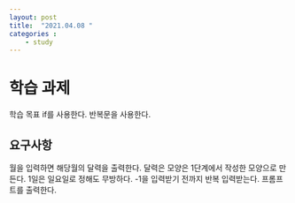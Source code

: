 ```yaml
---
layout: post
title:  "2021.04.08 "
categories : 
    - study
---
```

# 학습 과제

학습 목표
if를 사용한다.
반복문을 사용한다.

## 요구사항
월을 입력하면 해당월의 달력을 출력한다.
달력은 모양은 1단계에서 작성한 모양으로 만든다.
1일은 일요일로 정해도 무방하다.
-1을 입력받기 전까지 반복 입력받는다.
프롬프트를 출력한다.